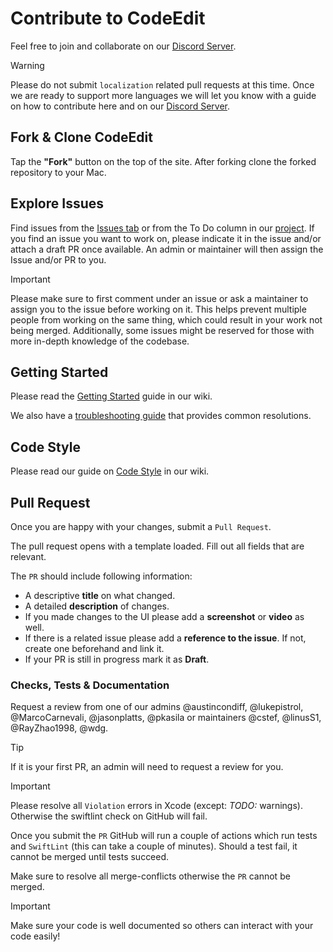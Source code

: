 # Contribute to CodeEdit

Feel free to join and collaborate on our [Discord Server](https://discord.gg/vChUXVf9Em).

> [!WARNING]
> Please do not submit `localization` related pull requests at this time. 
> Once we are ready to support more languages we will let you know with a guide on how to contribute here and on our [Discord Server](https://discord.gg/vChUXVf9Em).

## Fork & Clone CodeEdit

Tap the **"Fork"** button on the top of the site. After forking clone the forked repository to your Mac.

## Explore Issues

Find issues from the [Issues tab](https://github.com/CodeEditApp/CodeEdit/issues) or from the To Do column in our [project](https://github.com/orgs/CodeEditApp/projects/3). If you find an issue you want to work on, please indicate it in the issue and/or attach a draft PR once available. An admin or maintainer will then assign the Issue and/or PR to you.

> [!IMPORTANT]
> Please make sure to first comment under an issue or ask a maintainer to assign you to the issue before working on it. This helps prevent multiple people from working on the same
> thing, which could result in your work not being merged. Additionally, some issues might be reserved for those with more in-depth knowledge of the codebase.

## Getting Started

Please read the [Getting Started](https://github.com/CodeEditApp/CodeEdit/wiki/Getting-Started) guide in our wiki.

We also have a [troubleshooting guide](https://github.com/CodeEditApp/CodeEdit/wiki/Troubleshooting) that provides common resolutions.

## Code Style

Please read our guide on [Code Style](https://github.com/CodeEditApp/CodeEdit/wiki/Code-Style) in our wiki.

## Pull Request

Once you are happy with your changes, submit a `Pull Request`.

The pull request opens with a template loaded. Fill out all fields that are relevant.

The `PR` should include following information:
* A descriptive **title** on what changed.
* A detailed **description** of changes.
* If you made changes to the UI please add a **screenshot** or **video** as well.
* If there is a related issue please add a **reference to the issue**. If not, create one beforehand and link it.
* If your PR is still in progress mark it as **Draft**.

### Checks, Tests & Documentation

Request a review from one of our admins @austincondiff, @lukepistrol, @MarcoCarnevali, @jasonplatts, @pkasila or maintainers @cstef, @linusS1, @RayZhao1998, @wdg.

> [!TIP]
> If it is your first PR, an admin will need to request a review for you.

> [!IMPORTANT]
> Please resolve all `Violation` errors in Xcode (except: _TODO:_ warnings). Otherwise the swiftlint check on GitHub will fail.

Once you submit the `PR` GitHub will run a couple of actions which run tests and `SwiftLint` (this can take a couple of minutes). Should a test fail, it cannot be merged until tests succeed.

Make sure to resolve all merge-conflicts otherwise the `PR` cannot be merged.
> [!IMPORTANT]
> Make sure your code is well documented so others can interact with your code easily!
